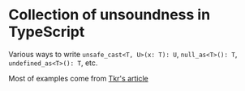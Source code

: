 # Collection of unsoundness in TypeScript

Various ways to write `unsafe_cast<T, U>(x: T): U`, `null_as<T>(): T`, `undefined_as<T>(): T`, etc.

Most of examples come from [Tkr's article](https://kgtkr.net/blog/2018/06/23/typescript-unsafe)
